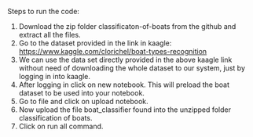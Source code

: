 Steps to run the code:

1. Download the zip folder classificaton-of-boats from the github and extract all the files.
2. Go to the dataset provided in the link in kaagle: https://www.kaggle.com/clorichel/boat-types-recognition
3. We can use the data set directly provided in the  above kaagle link without need of downloading the whole dataset to our system, just by logging in into kaagle.
4. After logging in click on new notebook. This will preload the boat dataset to be used into your notebook.
5. Go to file and click on upload notebook.
6. Now upload the file boat_classifier found into the unzipped folder classification of boats.
7. Click on run all command.
